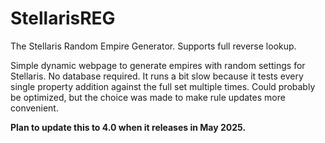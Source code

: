 # StellarisREG
The Stellaris Random Empire Generator. Supports full reverse lookup.

Simple dynamic webpage to generate empires with random settings for Stellaris. No database required. It runs a bit slow because it tests every single property addition against the full set multiple times.
Could probably be optimized, but the choice was made to make rule updates more convenient.

**Plan to update this to 4.0 when it releases in May 2025.**
